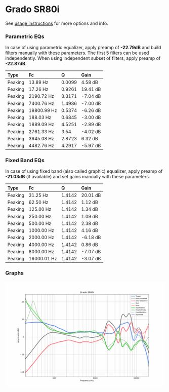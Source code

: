# Grado SR80i
See [usage instructions](https://github.com/jaakkopasanen/AutoEq#usage) for more options and info.

### Parametric EQs
In case of using parametric equalizer, apply preamp of **-22.79dB** and build filters manually
with these parameters. The first 5 filters can be used independently.
When using independent subset of filters, apply preamp of **-22.87dB**.

| Type    | Fc          |      Q | Gain     |
|:--------|:------------|:-------|:---------|
| Peaking | 13.89 Hz    | 0.0099 | 4.58 dB  |
| Peaking | 17.26 Hz    | 0.9261 | 19.41 dB |
| Peaking | 2190.72 Hz  | 3.3171 | -7.04 dB |
| Peaking | 7400.76 Hz  | 1.4986 | -7.00 dB |
| Peaking | 19800.99 Hz | 0.5374 | -6.26 dB |
| Peaking | 188.03 Hz   | 0.6845 | -3.00 dB |
| Peaking | 1889.09 Hz  | 4.5251 | -2.89 dB |
| Peaking | 2761.33 Hz  | 3.54   | -4.02 dB |
| Peaking | 3645.08 Hz  | 2.8723 | 6.32 dB  |
| Peaking | 4482.76 Hz  | 4.2917 | -5.97 dB |

### Fixed Band EQs
In case of using fixed band (also called graphic) equalizer, apply preamp of **-21.03dB**
(if available) and set gains manually with these parameters.

| Type    | Fc          |      Q | Gain     |
|:--------|:------------|:-------|:---------|
| Peaking | 31.25 Hz    | 1.4142 | 20.01 dB |
| Peaking | 62.50 Hz    | 1.4142 | 1.12 dB  |
| Peaking | 125.00 Hz   | 1.4142 | 1.34 dB  |
| Peaking | 250.00 Hz   | 1.4142 | 1.09 dB  |
| Peaking | 500.00 Hz   | 1.4142 | 2.38 dB  |
| Peaking | 1000.00 Hz  | 1.4142 | 4.16 dB  |
| Peaking | 2000.00 Hz  | 1.4142 | -6.18 dB |
| Peaking | 4000.00 Hz  | 1.4142 | 0.86 dB  |
| Peaking | 8000.00 Hz  | 1.4142 | -7.07 dB |
| Peaking | 16000.01 Hz | 1.4142 | -3.07 dB |

### Graphs
![](./Grado%20SR80i.png)
